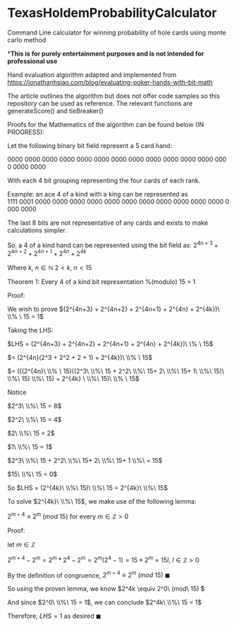 # TexasHoldemProbabilityCalculator
Command Line calculator for winning probability of hole cards using monte carlo method

***This is for purely entertainment purposes and is not intended for professional use**

Hand evaluation algorithm adapted and implemented from https://jonathanhsiao.com/blog/evaluating-poker-hands-with-bit-math

The article outlines the algorithm but does not offer code samples so this repository can be used as reference. The relevant functions are generateScore() and tieBreaker()

Proofs for the Mathematics of the algorithm can be found below (IN PROGRESS):

Let the following binary bit field represent a 5 card hand:

$0000\ 0000\ 0000\ 0000\ 0000\ 0000\ 0000\ 0000\ 0000\ 0000\ 0000\ 0000\ 0000\ 0000\ 0000$

With each 4 bit grouping representing the four cards of each rank.

Example: an ace 4 of a kind with a king can be represented as  $1111\ 0001\ 0000\ 0000\ 0000\ 0000\ 0000\ 0000\ 0000\ 0000\ 0000\ 0000\ 0000\ 0000\ 0000$

The last 8 bits are not representative of any cards and exists to make calculations simpler.

So, a 4 of a kind hand can be represented using the bit field as:
$2^{4n+3} + 2^{4n+2} + 2^{4n+1} + 2^{4n} + 2^{4k}$

Where $k,\ n \in \mathbb{N}\ 2 < k,\ n < 15$

Theorem 1: Every 4 of a kind bit representation %(modulo) 15 = 1

Proof:

We wish to prove $(2^{4n+3} + 2^{4n+2} + 2^{4n+1} + 2^{4n} + 2^{4k})\ \\% \ 15 = 1$

Taking the LHS:

$LHS = (2^{4n+3} + 2^{4n+2} + 2^{4n+1} + 2^{4n} + 2^{4k})\ \\% \ 15\$

$= (2^{4n}(2^3 + 2^2 + 2 + 1) + 2^{4k})\  \\% \  15$

$= (((2^{4n}\  \\% \ 15)((2^3\ \\%\ 15 + 2^2\ \\%\ 15+ 2\ \\%\ 15+ 1\ \\%\ 15)\ \\%\ 15) \\%\ 15) + 2^{4k} \ \\%\ 15)\  \\% \  15$

Notice

$2^3\ \\%\ 15 = 8$

$2^2\ \\%\ 15 = 4$

$2\ \\%\ 15 = 2$

$1\ \\%\ 15 = 1$

$2^3\ \\%\ 15 + 2^2\ \\%\ 15+ 2\ \\%\ 15+ 1 \\%\ = 15$

$15\ \\%\ 15 = 0$

So $LHS = (2^{4k}\ \\%\ 15)\ \\%\ 15 = 2^{4k}\ \\%\ 15$

To solve $2^{4k}\ \\%\ 15$, we make use of the following lemma:

$2^{m+4} \equiv 2^m\ (mod\ 15)$ for every $m \in \mathbb{Z} > 0$

Proof:

let $m \in \mathbb{Z}$

$2^{m+4} - 2^m = 2^m*2^4 - 2^m = 2^m(2^4-1) = 15 * 2^m = 15l,\ l \in \mathbb{Z} > 0$

By the definition of congruence, $2^{m+4} \equiv 2^m\ (mod\ 15)\ \blacksquare$

So using the proven lemma, we know $2^4k \equiv 2^0\ (mod\ 15) $

And since $2^0\ \\%\ 15 = 1$, we can conclude $2^4k\ \\%\ 15 = 1$

Therefore, $LHS = 1$ as desired $\blacksquare$



